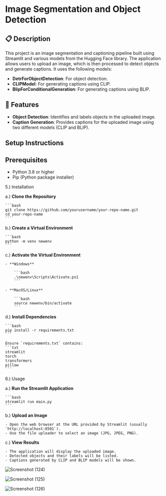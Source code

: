 # Image Segmentation and Object Detection

## 📋 Description

This project is an image segmentation and captioning pipeline built using Streamlit and various models from the Hugging Face library. The application allows users to upload an image, which is then processed to detect objects and generate captions. It uses the following models:
- **DetrForObjectDetection**: For object detection.
- **CLIPModel**: For generating captions using CLIP.
- **BlipForConditionalGeneration**: For generating captions using BLIP.

## 🚀 Features

- **Object Detection**: Identifies and labels objects in the uploaded image.
- **Caption Generation**: Provides captions for the uploaded image using two different models (CLIP and BLIP).

## Setup Instructions

## Prerequisites

- Python 3.8 or higher
- Pip (Python package installer)

5.) Installation

a.) **Clone the Repository**

    ```bash
    git clone https://github.com/yourusername/your-repo-name.git
    cd your-repo-name
    ```

b.) **Create a Virtual Environment**

    ```bash
    python -m venv newenv
    ```

c.) **Activate the Virtual Environment**

    - **Windows**

        ```bash
        .\newenv\Scripts\Activate.ps1
        ```

    - **MacOS/Linux**

        ```bash
        source newenv/bin/activate
        ```

d.) **Install Dependencies**

    ```bash
    pip install -r requirements.txt
    ```

    Ensure `requirements.txt` contains:
    ```txt
    streamlit
    torch
    transformers
    pillow
    ```

6.) Usage

a.) **Run the Streamlit Application**

    ```bash
    streamlit run main.py
    ```

b.) **Upload an Image**

    - Open the web browser at the URL provided by Streamlit (usually `http://localhost:8501`).
    - Use the file uploader to select an image (JPG, JPEG, PNG).

c.) **View Results**

    - The application will display the uploaded image.
    - Detected objects and their labels will be listed.
    - Captions generated by CLIP and BLIP models will be shown.


![Screenshot (124)](https://github.com/user-attachments/assets/1191f35d-d9d2-4208-bb38-12ee09cccaad)


  ![Screenshot (125)](https://github.com/user-attachments/assets/20c50eb8-82b2-4392-8f40-11afaa834c6b)


 
![Screenshot (126)](https://github.com/user-attachments/assets/16e5f27a-143c-40cd-b266-59067b0facce)

  
